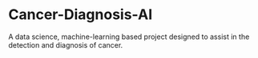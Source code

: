 # Cancer-Diagnosis-AI
A data science, machine-learning based project designed to assist in the detection and diagnosis of cancer. 
